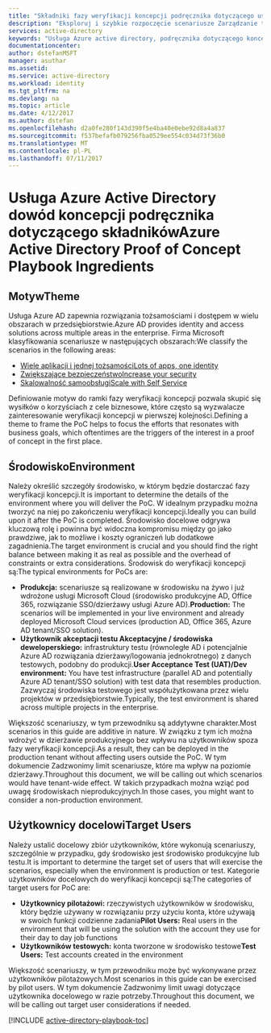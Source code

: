 ```yaml
---
title: "Składniki fazy weryfikacji koncepcji podręcznika dotyczącego usługi Azure Active Directory | Dokumentacja firmy Microsoft"
description: "Eksploruj i szybkie rozpoczęcie scenariusze Zarządzanie tożsamościami i dostępem"
services: active-directory
keywords: "Usługa Azure active directory, podręcznika dotyczącego koncepcji, aby zapewnić"
documentationcenter: 
author: dstefanMSFT
manager: asuthar
ms.assetid: 
ms.service: active-directory
ms.workload: identity
ms.tgt_pltfrm: na
ms.devlang: na
ms.topic: article
ms.date: 4/12/2017
ms.author: dstefan
ms.openlocfilehash: d2a0fe280f143d390f5e4ba40e0ebe92d8a4a837
ms.sourcegitcommit: f537befafb079256fba0529ee554c034d73f36b0
ms.translationtype: MT
ms.contentlocale: pl-PL
ms.lasthandoff: 07/11/2017
---
```

# <a name="azure-active-directory-proof-of-concept-playbook-ingredients"></a><span data-ttu-id="eb3a4-104">Usługa Azure Active Directory dowód koncepcji podręcznika dotyczącego składników</span><span class="sxs-lookup"><span data-stu-id="eb3a4-104">Azure Active Directory Proof of Concept Playbook Ingredients</span></span> 

## <a name="theme"></a><span data-ttu-id="eb3a4-105">Motyw</span><span class="sxs-lookup"><span data-stu-id="eb3a4-105">Theme</span></span>
<span data-ttu-id="eb3a4-106">Usługa Azure AD zapewnia rozwiązania tożsamościami i dostępem w wielu obszarach w przedsiębiorstwie.</span><span class="sxs-lookup"><span data-stu-id="eb3a4-106">Azure AD provides identity and access solutions across multiple areas in the enterprise.</span></span> <span data-ttu-id="eb3a4-107">Firma Microsoft klasyfikowania scenariusze w następujących obszarach:</span><span class="sxs-lookup"><span data-stu-id="eb3a4-107">We classify the scenarios in the following areas:</span></span> 

* [<span data-ttu-id="eb3a4-108">Wiele aplikacji i jednej tożsamości</span><span class="sxs-lookup"><span data-stu-id="eb3a4-108">Lots of apps, one identity</span></span>](active-directory-playbook-implementation.md#theme---lots-of-apps-one-identity) 
* [<span data-ttu-id="eb3a4-109">Zwiększające bezpieczeństwo</span><span class="sxs-lookup"><span data-stu-id="eb3a4-109">Increase your security</span></span>](active-directory-playbook-implementation.md#theme---increase-your-security) 
* [<span data-ttu-id="eb3a4-110">Skalowalność samoobsługi</span><span class="sxs-lookup"><span data-stu-id="eb3a4-110">Scale with Self Service</span></span>](active-directory-playbook-implementation.md#theme---scale-with-self-service) 

<span data-ttu-id="eb3a4-111">Definiowanie motyw do ramki fazy weryfikacji koncepcji pozwala skupić się wysiłków o korzyściach z cele biznesowe, które często są wyzwalacze zainteresowanie weryfikacji koncepcji w pierwszej kolejności.</span><span class="sxs-lookup"><span data-stu-id="eb3a4-111">Defining a theme to frame the PoC helps to focus the efforts that resonates with business goals, which oftentimes are the triggers of the interest in a proof of concept in the first place.</span></span> 

## <a name="environment"></a><span data-ttu-id="eb3a4-112">Środowisko</span><span class="sxs-lookup"><span data-stu-id="eb3a4-112">Environment</span></span>

<span data-ttu-id="eb3a4-113">Należy określić szczegóły środowisko, w którym będzie dostarczać fazy weryfikacji koncepcji.</span><span class="sxs-lookup"><span data-stu-id="eb3a4-113">It is important to determine the details of the environment where you will deliver the PoC.</span></span> <span data-ttu-id="eb3a4-114">W idealnym przypadku można tworzyć na niej po zakończeniu weryfikacji koncepcji.</span><span class="sxs-lookup"><span data-stu-id="eb3a4-114">Ideally you can build upon it after the PoC is completed.</span></span> <span data-ttu-id="eb3a4-115">Środowisko docelowe odgrywa kluczową rolę i powinna być widoczna kompromisu między go jako prawdziwe, jak to możliwe i koszty ograniczeń lub dodatkowe zagadnienia.</span><span class="sxs-lookup"><span data-stu-id="eb3a4-115">The target environment is crucial and you should find the right balance between making it as real as possible and the overhead of constraints or extra considerations.</span></span> <span data-ttu-id="eb3a4-116">Środowisk do weryfikacji koncepcji są:</span><span class="sxs-lookup"><span data-stu-id="eb3a4-116">The typical environments for PoCs are:</span></span>
* <span data-ttu-id="eb3a4-117">**Produkcja:** scenariusze są realizowane w środowisku na żywo i już wdrożone usługi Microsoft Cloud (środowisko produkcyjne AD, Office 365, rozwiązanie SSO/dzierżawy usługi Azure AD).</span><span class="sxs-lookup"><span data-stu-id="eb3a4-117">**Production:** The scenarios will be implemented in your live environment and already deployed Microsoft Cloud services (production AD, Office 365, Azure AD tenant/SSO solution).</span></span> 
* <span data-ttu-id="eb3a4-118">**Użytkownik akceptacji testu Akceptacyjne / środowiska deweloperskiego:** infrastruktury testu (równoległe AD i potencjalnie Azure AD rozwiązania dzierżawy/logowania jednokrotnego) z danych testowych, podobny do produkcji.</span><span class="sxs-lookup"><span data-stu-id="eb3a4-118">**User Acceptance Test (UAT)/Dev environment:** You have test infrastructure (parallel AD and potentially Azure AD tenant/SSO solution) with test data that resembles production.</span></span> <span data-ttu-id="eb3a4-119">Zazwyczaj środowiska testowego jest współużytkowana przez wielu projektów w przedsiębiorstwie.</span><span class="sxs-lookup"><span data-stu-id="eb3a4-119">Typically, the test environment is shared across multiple projects in the enterprise.</span></span>

<span data-ttu-id="eb3a4-120">Większość scenariuszy, w tym przewodniku są addytywne charakter.</span><span class="sxs-lookup"><span data-stu-id="eb3a4-120">Most scenarios in this guide are additive in nature.</span></span> <span data-ttu-id="eb3a4-121">W związku z tym ich można wdrożyć w dzierżawie produkcyjnego bez wpływu na użytkowników spoza fazy weryfikacji koncepcji.</span><span class="sxs-lookup"><span data-stu-id="eb3a4-121">As a result, they can be deployed in the production tenant without affecting users outside the PoC.</span></span> <span data-ttu-id="eb3a4-122">W tym dokumencie Zadzwonimy limit scenariusze, które ma wpływ na poziomie dzierżawy.</span><span class="sxs-lookup"><span data-stu-id="eb3a4-122">Throughout this document, we will be calling out which scenarios would have tenant-wide effect.</span></span> <span data-ttu-id="eb3a4-123">W takich przypadkach można wziąć pod uwagę środowiskach nieprodukcyjnych.</span><span class="sxs-lookup"><span data-stu-id="eb3a4-123">In those cases, you might want to consider a non-production environment.</span></span> 


## <a name="target-users"></a><span data-ttu-id="eb3a4-124">Użytkownicy docelowi</span><span class="sxs-lookup"><span data-stu-id="eb3a4-124">Target Users</span></span>

<span data-ttu-id="eb3a4-125">Należy ustalić docelowy zbiór użytkowników, które wykonują scenariuszy, szczególnie w przypadku, gdy środowisko jest środowisko produkcyjne lub testu.</span><span class="sxs-lookup"><span data-stu-id="eb3a4-125">It is important to determine the target set of users that will exercise the scenarios, especially when the environment is production or test.</span></span> <span data-ttu-id="eb3a4-126">Kategorie użytkowników docelowych do weryfikacji koncepcji są:</span><span class="sxs-lookup"><span data-stu-id="eb3a4-126">The categories of target users for PoC are:</span></span>
* <span data-ttu-id="eb3a4-127">**Użytkownicy pilotażowi:** rzeczywistych użytkowników w środowisku, który będzie używany w rozwiązaniu przy użyciu konta, które używają w swoich funkcji codzienne zadania</span><span class="sxs-lookup"><span data-stu-id="eb3a4-127">**Pilot Users:** Real users in the environment that will be using the solution with the account they use for their day to day job functions</span></span>
* <span data-ttu-id="eb3a4-128">**Użytkowników testowych:** konta tworzone w środowisko testowe</span><span class="sxs-lookup"><span data-stu-id="eb3a4-128">**Test Users:** Test accounts created in the environment</span></span> 

<span data-ttu-id="eb3a4-129">Większość scenariuszy, w tym przewodniku może być wykonywane przez użytkowników pilotażowych.</span><span class="sxs-lookup"><span data-stu-id="eb3a4-129">Most scenarios in this guide can be exercised by pilot users.</span></span> <span data-ttu-id="eb3a4-130">W tym dokumencie Zadzwonimy limit uwagi dotyczące użytkownika docelowego w razie potrzeby.</span><span class="sxs-lookup"><span data-stu-id="eb3a4-130">Throughout this document, we will be calling out target user considerations if needed.</span></span>


[!INCLUDE [active-directory-playbook-toc](../../includes/active-directory-playbook-steps.md)]